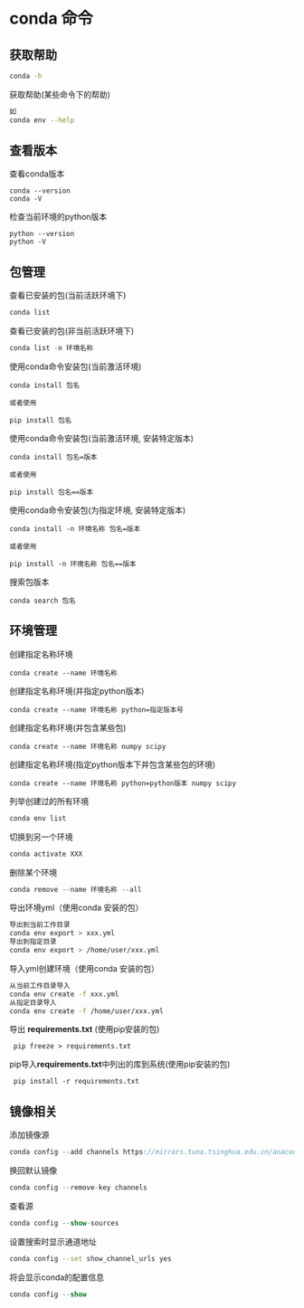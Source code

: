 # conda 命令

## 获取帮助

```bash
conda -h
```

获取帮助(某些命令下的帮助)

```bash
如
conda env --help
```

## 查看版本

查看conda版本

```undefined
conda --version
conda -V
```

检查当前环境的python版本

```undefined
python --version
python -V
```

## 包管理

查看已安装的包(当前活跃环境下)

```cpp
conda list
```

查看已安装的包(非当前活跃环境下)

```cpp
conda list -n 环境名称
```

使用conda命令安装包(当前激活环境)

```undefined
conda install 包名

或者使用

pip install 包名
```

使用conda命令安装包(当前激活环境, 安装特定版本)

```undefined
conda install 包名=版本

或者使用

pip install 包名==版本
```

使用conda命令安装包(为指定环境, 安装特定版本)

```undefined
conda install -n 环境名称 包名=版本

或者使用

pip install -n 环境名称 包名==版本
```

搜索包版本

```undefined
conda search 包名
```

## 环境管理

创建指定名称环境

```undefined
conda create --name 环境名称
```

创建指定名称环境(并指定python版本)

```undefined
conda create --name 环境名称 python=指定版本号
```

创建指定名称环境(并包含某些包)

```undefined
conda create --name 环境名称 numpy scipy
```

创建指定名称环境(指定python版本下并包含某些包的环境)

```undefined
conda create --name 环境名称 python=python版本 numpy scipy
```

列举创建过的所有环境

```cpp
conda env list
```

切换到另一个环境

```bash
conda activate XXX
```

删除某个环境

```csharp
conda remove --name 环境名称 --all
```

导出环境yml（使用conda 安装的包）

```bash
导出到当前工作目录
conda env export > xxx.yml
导出到指定目录
conda env export > /home/user/xxx.yml
```

导入yml创建环境（使用conda 安装的包）

```bash
从当前工作目录导入
conda env create -f xxx.yml
从指定目录导入
conda env create -f /home/user/xxx.yml
```

导出 **requirements.txt** (使用pip安装的包)

```
 pip freeze > requirements.txt
```

pip导入**requirements.txt**中列出的库到系统(使用pip安装的包)

```
 pip install -r requirements.txt
```

## 镜像相关

添加镜像源

```csharp
conda config --add channels https://mirrors.tuna.tsinghua.edu.cn/anaconda/pkgs/free
```

换回默认镜像

```csharp
conda config --remove-key channels
```

查看源

```dart
conda config --show-sources
```

设置搜索时显示通道地址

```bash
conda config --set show_channel_urls yes
```

将会显示conda的配置信息

```dart
conda config --show
```